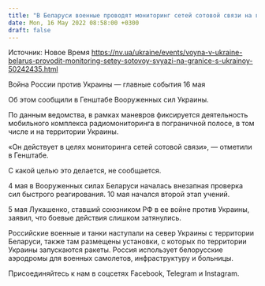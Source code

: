 ```yaml
---
title: "В Беларуси военные проводят мониторинг сетей сотовой связи на границе с Украиной — Генштаб ВСУ"
date: Mon, 16 May 2022 08:58:00 +0300
draft: false
---
```

Источник: Новое Время https://nv.ua/ukraine/events/voyna-v-ukraine-belarus-provodit-monitoring-setey-sotovoy-svyazi-na-granice-s-ukrainoy-50242435.html


Война России против Украины — главные события 16 мая

 Об этом сообщили в Генштабе Вооруженных сил Украины.

По данным ведомства, в рамках маневров фиксируется деятельность мобильного комплекса радиомониторинга в пограничной полосе, в том числе и на территории Украины.

«Он действует в целях мониторинга сетей сотовой связи», — отметили в Генштабе.

С какой целью это делается, не сообщается.

 4 мая в Вооруженных силах Беларуси началась внезапная проверка сил быстрого реагирования. 10 мая начался второй этап учений.

5 мая Лукашенко, ставший союзником РФ в ее войне против Украины, заявил, что боевые действия слишком затянулись.

Российские военные и танки наступали на север Украины с территории Беларуси, также там размещены установки, с которых по территории Украины запускаются ракеты. Россия использует белорусские аэродромы для военных самолетов, инфраструктуру и больницы.

Присоединяйтесь к нам в соцсетях Facebook, Telegram и Instagram.
